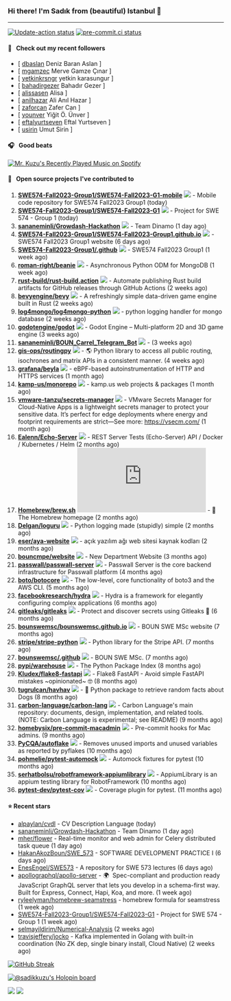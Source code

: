 ### Hi there! I'm Sadık from (beautiful) Istanbul 👋

---

[![Update-action status](https://github.com/sadikkuzu/sadikkuzu/actions/workflows/sadikkuzu.yml/badge.svg)](https://github.com/sadikkuzu/sadikkuzu/actions/workflows/sadikkuzu.yml)
[![pre-commit.ci status](https://results.pre-commit.ci/badge/github/sadikkuzu/sadikkuzu/master.svg)](https://results.pre-commit.ci/latest/github/sadikkuzu/sadikkuzu/master)



#### 🔭 &nbsp; Check out my recent followers

- [ [dbaslan](https://github.com/dbaslan) Deniz Baran Aslan ]
- [ [mgamzec](https://github.com/mgamzec) Merve Gamze Çınar ]
- [ [yetkinkrsngr](https://github.com/yetkinkrsngr) yetkin karasungur ]
- [ [bahadirgezer](https://github.com/bahadirgezer) Bahadır Gezer ]
- [ [alissasen](https://github.com/alissasen) Alisa ]
- [ [anilhazar](https://github.com/anilhazar) Ali Anıl Hazar ]
- [ [zaforcan](https://github.com/zaforcan) Zafer Can ]
- [ [younver](https://github.com/younver) Yiğit Ö. Ünver ]
- [ [eftalyurtseven](https://github.com/eftalyurtseven) Eftal Yurtseven ]
- [ [usirin](https://github.com/usirin) Umut Sirin ]

#### 🎧 &nbsp; Good beats

[![Mr. Kuzu's Recently Played Music on Spotify](https://spotify-recently-played-readme.vercel.app/api?user=5cfgfpgmik69ly41rspaiod2a&count=3&unique=1)](https://open.spotify.com/user/5cfgfpgmik69ly41rspaiod2a)

#### 🚀 &nbsp; Open source projects I've contributed to
1. [**SWE574-Fall2023-Group1/SWE574-Fall2023-G1-mobile**](https://github.com/SWE574-Fall2023-Group1/SWE574-Fall2023-G1-mobile/commits?author=sadikkuzu) [![](https://img.shields.io/github/stars/SWE574-Fall2023-Group1/SWE574-Fall2023-G1-mobile?style=social)](https://github.com/SWE574-Fall2023-Group1/SWE574-Fall2023-G1-mobile/stargazers) - Mobile code repository for SWE574 Fall2023 Group1 (today)
1. [**SWE574-Fall2023-Group1/SWE574-Fall2023-G1**](https://github.com/SWE574-Fall2023-Group1/SWE574-Fall2023-G1/commits?author=sadikkuzu) [![](https://img.shields.io/github/stars/SWE574-Fall2023-Group1/SWE574-Fall2023-G1?style=social)](https://github.com/SWE574-Fall2023-Group1/SWE574-Fall2023-G1/stargazers) - Project for SWE 574 - Group 1 (today)
1. [**sananeminli/Growdash-Hackathon**](https://github.com/sananeminli/Growdash-Hackathon/commits?author=sadikkuzu) [![](https://img.shields.io/github/stars/sananeminli/Growdash-Hackathon?style=social)](https://github.com/sananeminli/Growdash-Hackathon/stargazers) - Team Dinamo (1 day ago)
1. [**SWE574-Fall2023-Group1/SWE574-Fall2023-Group1.github.io**](https://github.com/SWE574-Fall2023-Group1/SWE574-Fall2023-Group1.github.io/commits?author=sadikkuzu) [![](https://img.shields.io/github/stars/SWE574-Fall2023-Group1/SWE574-Fall2023-Group1.github.io?style=social)](https://github.com/SWE574-Fall2023-Group1/SWE574-Fall2023-Group1.github.io/stargazers) - SWE574 Fall2023 Group1 website (6 days ago)
1. [**SWE574-Fall2023-Group1/.github**](https://github.com/SWE574-Fall2023-Group1/.github/commits?author=sadikkuzu) [![](https://img.shields.io/github/stars/SWE574-Fall2023-Group1/.github?style=social)](https://github.com/SWE574-Fall2023-Group1/.github/stargazers) - SWE574 Fall2023 Group1 (1 week ago)
1. [**roman-right/beanie**](https://github.com/roman-right/beanie/commits?author=sadikkuzu) [![](https://img.shields.io/github/stars/roman-right/beanie?style=social)](https://github.com/roman-right/beanie/stargazers) - Asynchronous Python ODM for MongoDB (1 week ago)
1. [**rust-build/rust-build.action**](https://github.com/rust-build/rust-build.action/commits?author=sadikkuzu) [![](https://img.shields.io/github/stars/rust-build/rust-build.action?style=social)](https://github.com/rust-build/rust-build.action/stargazers) - Automate publishing Rust build artifacts for GitHub releases through GitHub Actions (2 weeks ago)
1. [**bevyengine/bevy**](https://github.com/bevyengine/bevy/commits?author=sadikkuzu) [![](https://img.shields.io/github/stars/bevyengine/bevy?style=social)](https://github.com/bevyengine/bevy/stargazers) - A refreshingly simple data-driven game engine built in Rust (2 weeks ago)
1. [**log4mongo/log4mongo-python**](https://github.com/log4mongo/log4mongo-python/commits?author=sadikkuzu) [![](https://img.shields.io/github/stars/log4mongo/log4mongo-python?style=social)](https://github.com/log4mongo/log4mongo-python/stargazers) - python logging handler for mongo database (2 weeks ago)
1. [**godotengine/godot**](https://github.com/godotengine/godot/commits?author=sadikkuzu) [![](https://img.shields.io/github/stars/godotengine/godot?style=social)](https://github.com/godotengine/godot/stargazers) - Godot Engine – Multi-platform 2D and 3D game engine (3 weeks ago)
1. [**sananeminli/BOUN_Carrel_Telegram_Bot**](https://github.com/sananeminli/BOUN_Carrel_Telegram_Bot/commits?author=sadikkuzu) [![](https://img.shields.io/github/stars/sananeminli/BOUN_Carrel_Telegram_Bot?style=social)](https://github.com/sananeminli/BOUN_Carrel_Telegram_Bot/stargazers) -  (3 weeks ago)
1. [**gis-ops/routingpy**](https://github.com/gis-ops/routingpy/commits?author=sadikkuzu) [![](https://img.shields.io/github/stars/gis-ops/routingpy?style=social)](https://github.com/gis-ops/routingpy/stargazers) - 🌎 Python library to access all public routing, isochrones and matrix APIs in a consistent manner. (4 weeks ago)
1. [**grafana/beyla**](https://github.com/grafana/beyla/commits?author=sadikkuzu) [![](https://img.shields.io/github/stars/grafana/beyla?style=social)](https://github.com/grafana/beyla/stargazers) - eBPF-based autoinstrumentation of HTTP and HTTPS services (1 month ago)
1. [**kamp-us/monorepo**](https://github.com/kamp-us/monorepo/commits?author=sadikkuzu) [![](https://img.shields.io/github/stars/kamp-us/monorepo?style=social)](https://github.com/kamp-us/monorepo/stargazers) - kamp.us web projects &amp; packages (1 month ago)
1. [**vmware-tanzu/secrets-manager**](https://github.com/vmware-tanzu/secrets-manager/commits?author=sadikkuzu) [![](https://img.shields.io/github/stars/vmware-tanzu/secrets-manager?style=social)](https://github.com/vmware-tanzu/secrets-manager/stargazers) - VMware Secrets Manager for Cloud-Native Apps is a lightweight secrets manager to protect your sensitive data. It’s perfect for edge deployments where energy and footprint requirements are strict—See more: https://vsecm.com/ (1 month ago)
1. [**Ealenn/Echo-Server**](https://github.com/Ealenn/Echo-Server/commits?author=sadikkuzu) [![](https://img.shields.io/github/stars/Ealenn/Echo-Server?style=social)](https://github.com/Ealenn/Echo-Server/stargazers) - REST Server Tests (Echo-Server) API / Docker / Kubernetes / Helm (2 months ago)
1. [**Homebrew/brew.sh**](https://github.com/Homebrew/brew.sh/commits?author=sadikkuzu) [![](https://img.shields.io/github/stars/Homebrew/brew.sh?style=social)](https://github.com/Homebrew/brew.sh/stargazers) - 🔖 The Homebrew homepage (2 months ago)
1. [**Delgan/loguru**](https://github.com/Delgan/loguru/commits?author=sadikkuzu) [![](https://img.shields.io/github/stars/Delgan/loguru?style=social)](https://github.com/Delgan/loguru/stargazers) - Python logging made (stupidly) simple (2 months ago)
1. [**eser/aya-website**](https://github.com/eser/aya-website/commits?author=sadikkuzu) [![](https://img.shields.io/github/stars/eser/aya-website?style=social)](https://github.com/eser/aya-website/stargazers) - açık yazılım ağı web sitesi kaynak kodları (2 months ago)
1. [**bouncmpe/website**](https://github.com/bouncmpe/website/commits?author=sadikkuzu) [![](https://img.shields.io/github/stars/bouncmpe/website?style=social)](https://github.com/bouncmpe/website/stargazers) - New Department Website (3 months ago)
1. [**passwall/passwall-server**](https://github.com/passwall/passwall-server/commits?author=sadikkuzu) [![](https://img.shields.io/github/stars/passwall/passwall-server?style=social)](https://github.com/passwall/passwall-server/stargazers) - Passwall Server is the core backend infrastructure for Passwall platform (4 months ago)
1. [**boto/botocore**](https://github.com/boto/botocore/commits?author=sadikkuzu) [![](https://img.shields.io/github/stars/boto/botocore?style=social)](https://github.com/boto/botocore/stargazers) - The low-level, core functionality of boto3 and the AWS CLI. (5 months ago)
1. [**facebookresearch/hydra**](https://github.com/facebookresearch/hydra/commits?author=sadikkuzu) [![](https://img.shields.io/github/stars/facebookresearch/hydra?style=social)](https://github.com/facebookresearch/hydra/stargazers) - Hydra is a framework for elegantly configuring complex applications (6 months ago)
1. [**gitleaks/gitleaks**](https://github.com/gitleaks/gitleaks/commits?author=sadikkuzu) [![](https://img.shields.io/github/stars/gitleaks/gitleaks?style=social)](https://github.com/gitleaks/gitleaks/stargazers) - Protect and discover secrets using Gitleaks 🔑 (6 months ago)
1. [**bounswemsc/bounswemsc.github.io**](https://github.com/bounswemsc/bounswemsc.github.io/commits?author=sadikkuzu) [![](https://img.shields.io/github/stars/bounswemsc/bounswemsc.github.io?style=social)](https://github.com/bounswemsc/bounswemsc.github.io/stargazers) - BOUN SWE MSc website (7 months ago)
1. [**stripe/stripe-python**](https://github.com/stripe/stripe-python/commits?author=sadikkuzu) [![](https://img.shields.io/github/stars/stripe/stripe-python?style=social)](https://github.com/stripe/stripe-python/stargazers) - Python library for the Stripe API.     (7 months ago)
1. [**bounswemsc/.github**](https://github.com/bounswemsc/.github/commits?author=sadikkuzu) [![](https://img.shields.io/github/stars/bounswemsc/.github?style=social)](https://github.com/bounswemsc/.github/stargazers) - BOUN SWE MSc. (7 months ago)
1. [**pypi/warehouse**](https://github.com/pypi/warehouse/commits?author=sadikkuzu) [![](https://img.shields.io/github/stars/pypi/warehouse?style=social)](https://github.com/pypi/warehouse/stargazers) - The Python Package Index (8 months ago)
1. [**Kludex/flake8-fastapi**](https://github.com/Kludex/flake8-fastapi/commits?author=sadikkuzu) [![](https://img.shields.io/github/stars/Kludex/flake8-fastapi?style=social)](https://github.com/Kludex/flake8-fastapi/stargazers) - Flake8 FastAPI - Avoid simple FastAPI mistakes ~opinionated~ 🤓 (8 months ago)
1. [**tugrulcan/havhav**](https://github.com/tugrulcan/havhav/commits?author=sadikkuzu) [![](https://img.shields.io/github/stars/tugrulcan/havhav?style=social)](https://github.com/tugrulcan/havhav/stargazers) - :bone: Python package to retrieve random facts about Dogs (8 months ago)
1. [**carbon-language/carbon-lang**](https://github.com/carbon-language/carbon-lang/commits?author=sadikkuzu) [![](https://img.shields.io/github/stars/carbon-language/carbon-lang?style=social)](https://github.com/carbon-language/carbon-lang/stargazers) - Carbon Language&#39;s main repository: documents, design, implementation, and related tools. (NOTE: Carbon Language is experimental; see README) (9 months ago)
1. [**homebysix/pre-commit-macadmin**](https://github.com/homebysix/pre-commit-macadmin/commits?author=sadikkuzu) [![](https://img.shields.io/github/stars/homebysix/pre-commit-macadmin?style=social)](https://github.com/homebysix/pre-commit-macadmin/stargazers) - Pre-commit hooks for Mac admins. (9 months ago)
1. [**PyCQA/autoflake**](https://github.com/PyCQA/autoflake/commits?author=sadikkuzu) [![](https://img.shields.io/github/stars/PyCQA/autoflake?style=social)](https://github.com/PyCQA/autoflake/stargazers) - Removes unused imports and unused variables as reported by pyflakes (10 months ago)
1. [**pohmelie/pytest-automock**](https://github.com/pohmelie/pytest-automock/commits?author=sadikkuzu) [![](https://img.shields.io/github/stars/pohmelie/pytest-automock?style=social)](https://github.com/pohmelie/pytest-automock/stargazers) - Automock fixtures for pytest (10 months ago)
1. [**serhatbolsu/robotframework-appiumlibrary**](https://github.com/serhatbolsu/robotframework-appiumlibrary/commits?author=sadikkuzu) [![](https://img.shields.io/github/stars/serhatbolsu/robotframework-appiumlibrary?style=social)](https://github.com/serhatbolsu/robotframework-appiumlibrary/stargazers) - AppiumLibrary is an appium testing library for RobotFramework (10 months ago)
1. [**pytest-dev/pytest-cov**](https://github.com/pytest-dev/pytest-cov/commits?author=sadikkuzu) [![](https://img.shields.io/github/stars/pytest-dev/pytest-cov?style=social)](https://github.com/pytest-dev/pytest-cov/stargazers) - Coverage plugin for pytest. (11 months ago)


#### ⭐ Recent stars

- [alpaylan/cvdl](https://github.com/alpaylan/cvdl) - CV Description Language (today)
- [sananeminli/Growdash-Hackathon](https://github.com/sananeminli/Growdash-Hackathon) - Team Dinamo (1 day ago)
- [mher/flower](https://github.com/mher/flower) - Real-time monitor and web admin for Celery distributed task queue (1 day ago)
- [HakanAkozBoun/SWE_573](https://github.com/HakanAkozBoun/SWE_573) - SOFTWARE DEVELOPMENT PRACTICE I (6 days ago)
- [EnesEngel/SWE573](https://github.com/EnesEngel/SWE573) - A repository for SWE 573 lectures (6 days ago)
- [apollographql/apollo-server](https://github.com/apollographql/apollo-server) - 🌍  Spec-compliant and production ready JavaScript GraphQL server that lets you develop in a schema-first way. Built for Express, Connect, Hapi, Koa, and more. (1 week ago)
- [ryleelyman/homebrew-seamstress](https://github.com/ryleelyman/homebrew-seamstress) - homebrew formula for seamstress (1 week ago)
- [SWE574-Fall2023-Group1/SWE574-Fall2023-G1](https://github.com/SWE574-Fall2023-Group1/SWE574-Fall2023-G1) - Project for SWE 574 - Group 1 (1 week ago)
- [selmayildirim/Numerical-Analysis](https://github.com/selmayildirim/Numerical-Analysis) (2 weeks ago)
- [travisjeffery/jocko](https://github.com/travisjeffery/jocko) - Kafka implemented in Golang with built-in coordination (No ZK dep, single binary install, Cloud Native) (2 weeks ago)

[![GitHub Streak](https://streak-stats.demolab.com?user=sadikkuzu&theme=github-dark&hide_border=true&date_format=M%20j%5B%2C%20Y%5D)](https://git.io/streak-stats)

[![@sadikkuzu's Holopin board](https://holopin.io/api/user/board?user=sadikkuzu)](https://holopin.io/@sadikkuzu)

[![](https://img.shields.io/stackexchange/stackoverflow/r/7030591?style=plastic)](https://stackoverflow.com/users/7030591/sadik-kuzu)
[![](https://img.shields.io/twitter/follow/sadikkuzu_mba?style=social)](https://twitter.com/sadikkuzu_mba)
